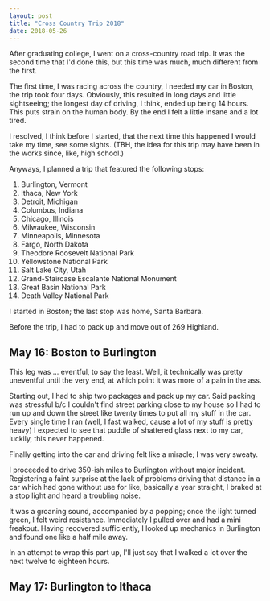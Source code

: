 ```yaml
---
layout: post
title: "Cross Country Trip 2018"
date: 2018-05-26
---
```


After graduating college, I went on a cross-country road trip.
It was the second time that I'd done this, but this time was much, much different from the first.

The first time, I was racing across the country, I needed my car in Boston, the trip took four days.
Obviously, this resulted in long days and little sightseeing; the longest day of driving, I think, ended up being 14 hours.
This puts strain on the human body.
By the end I felt a little insane and a lot tired.

I resolved, I think before I started, that the next time this happened I would take my time, see some sights.
(TBH, the idea for this trip may have been in the works since, like, high school.)

Anyways, I planned a trip that featured the following stops:
1. Burlington, Vermont
2. Ithaca, New York
3. Detroit, Michigan
4. Columbus, Indiana
5. Chicago, Illinois
6. Milwaukee, Wisconsin
7. Minneapolis, Minnesota
8. Fargo, North Dakota
9. Theodore Roosevelt National Park
10. Yellowstone National Park
11. Salt Lake City, Utah
12. Grand-Staircase Escalante National Monument
13. Great Basin National Park
14. Death Valley National Park

I started in Boston; the last stop was home, Santa Barbara.

Before the trip, I had to pack up and move out of 269 Highland. 

## May 16: Boston to Burlington
This leg was ... eventful, to say the least.
Well, it technically was pretty uneventful until the very end, at which point it was more of a pain in the ass.

Starting out, I had to ship two packages and pack up my car.
Said packing was stressful b/c I couldn't find street parking close to my house so I had to run up and down the street like twenty times to put all my stuff in the car.
Every single time I ran (well, I fast walked, cause a lot of my stuff is pretty heavy) I expected to see that puddle of shattered glass next to my car, luckily, this never happened.

Finally getting into the car and driving felt like a miracle; I was very sweaty.

I proceeded to drive 350-ish miles to Burlington without major incident.
Registering a faint surprise at the lack of problems driving that distance in a car which had gone without use for like, basically a year straight, I braked at a stop light and heard a troubling noise.

It was a groaning sound, accompanied by a popping; once the light turned green, I felt weird resistance.
Immediately I pulled over and had a mini freakout.
Having recovered sufficiently, I looked up mechanics in Burlington and found one like a half mile away.

In an attempt to wrap this part up, I'll just say that I walked a lot over the next twelve to eighteen hours.

## May 17: Burlington to Ithaca
